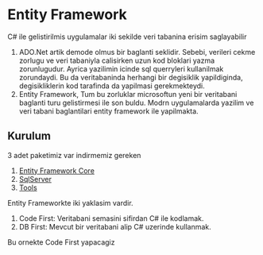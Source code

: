 # Entity Framework

C# ile gelistirilmis uygulamalar iki sekilde veri tabanina erisim saglayabilir

1. ADO.Net artik demode olmus bir baglanti seklidir. Sebebi, verileri cekme zorlugu ve veri tabaniyla calisirken uzun kod bloklari yazma zorunlugudur. Ayrica yazilimin icinde sql querryleri kullanilmak zorundaydi. Bu da veritabaninda herhangi bir degisiklik yapildiginda, degisikliklerin kod tarafinda da yapilmasi gerekmekteydi.
2. Entity Framework, Tum bu zorluklar microsoftun yeni bir veritabani baglanti turu gelistirmesi ile son buldu. Modrn uygulamalarda yazilim ve veri tabani baglantilari entity framework ile yapilmakta.

## Kurulum

3 adet paketimiz var indirmemiz gereken

1. [Entity Framework Core](https://www.nuget.org/packages/Microsoft.EntityFrameworkCore)
2. [SqlServer](https://www.nuget.org/packages/Microsoft.EntityFrameworkCore.SqlServer)
3. [Tools](https://www.nuget.org/packages/Microsoft.EntityFrameworkCore.Tools)

Entity Frameworkte iki yaklasim vardir.

1. Code First: Veritabani semasini sifirdan C# ile kodlamak.
2. DB First: Mevcut bir veritabani alip C# uzerinde kullanmak.

 Bu ornekte Code First yapacagiz
